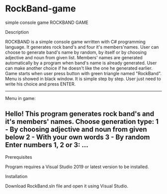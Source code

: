 # RockBand-game
simple console game
ROCKBAND GAME

Description

ROCKBAND is a simple console game wrritten with C# programming language. 
It generates rock band's and four it's members'names. 
User can choose to generate band's name by random, by itself or by choosing adjective and noun from given list.
Members' names are generated automatically by a program when band's name is already generated.
User can make another choice if he doesn't like the one he generated earlier. 
Game starts when user press button with green triangle named "RockBand".
Menu is showed in black window. It is simple step by step. User just need to write his choice and press ENTER.

------------------------------------------------------------------------------------
Menu in game: 

Hello! This program generates rock band's and it's members' names.
Choose generation type:
1 - By choosing adjective and noun from given below
2 - With your own words
3 - By random
Enter numbers 1, 2 or 3:
...
--------------------------------------------------------------------------------------

Prerequisites

Program requires a Visual Studio 2019 or latest version to be installed. 


Installation

Download RockBand.sln file and open it using Visual Studio.
